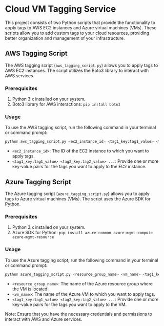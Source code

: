 # Cloud VM Tagging Service

This project consists of two Python scripts that provide the functionality to apply tags to AWS EC2 instances and Azure virtual machines (VMs). These scripts allow you to add custom tags to your cloud resources, providing better organization and management of your infrastructure.

## AWS Tagging Script

The AWS tagging script (`aws_tagging_script.py`) allows you to apply tags to AWS EC2 instances. The script utilizes the Boto3 library to interact with AWS services.

### Prerequisites

1. Python 3.x installed on your system.
2. Boto3 library for AWS interactions: ```pip install boto3```

### Usage

To use the AWS tagging script, run the following command in your terminal or command prompt: 
```bash
python aws_tagging_script.py <ec2_instance_id> <tag1_key:tag1_value> <tag2_key:tag2_value> ... 
```
- `<ec2_instance_id>`: The ID of the EC2 instance to which you want to apply tags.
- `<tag1_key:tag1_value> <tag2_key:tag2_value> ...`: Provide one or more key-value pairs for the tags you want to apply to the EC2 instance.

## Azure Tagging Script

The Azure tagging script (`azure_tagging_script.py`) allows you to apply tags to Azure virtual machines (VMs). The script uses the Azure SDK for Python.

### Prerequisites

1. Python 3.x installed on your system.
2. Azure SDK for Python: ```pip install azure-common azure-mgmt-compute azure-mgmt-resource```

### Usage

To use the Azure tagging script, run the following command in your terminal or command prompt:
```bash
python azure_tagging_script.py <resource_group_name> <vm_name> <tag1_key:tag1_value> <tag2_key:tag2_value> ...
```
- `<resource_group_name>`: The name of the Azure resource group where the VM is located.
- `<vm_name>`: The name of the Azure VM to which you want to apply tags.
- `<tag1_key:tag1_value> <tag2_key:tag2_value> ...`: Provide one or more key-value pairs for the tags you want to apply to the VM.

Note: Ensure that you have the necessary credentials and permissions to interact with AWS and Azure services.



